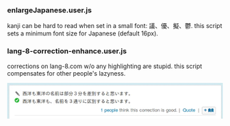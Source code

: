 ### enlargeJapanese.user.js
kanji can be hard to read when set in a small font: 議、優、擬、鬱. this script sets a minimum font size for Japanese (default 16px).

### lang-8-correction-enhance.user.js
corrections on lang-8.com w/o any highlighting are stupid. this script compensates for other people's lazyness.

![](https://github.com/IllDepence/userscripts/blob/master/lang-8-correction-enhance.gif "lang-8-correction-enhance.gif")
